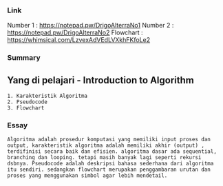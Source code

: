 ### Link

Number 1 : https://notepad.pw/DrigoAlterraNo1
Number 2 : https://notepad.pw/DrigoAlterraNo2
Flowchart : https://whimsical.com/LzvexAdVEdLVXkhFKfoLe2

### Summary

## Yang di pelajari - Introduction to Algorithm

    1. Karakteristik Algoritma
    2. Pseudocode
    3. Flowchart

### Essay

    Algoritma adalah prosedur komputasi yang memiliki input proses dan output, karakteristik algoritma adalah memiliki akhir (output) , terdifinisi secara baik dan efisien. algoritma dasar ada sequential, branching dan looping. tetapi masih banyak lagi seperti rekursi dsbnya. Pseudocode adalah deskripsi bahasa sederhana dari algoritma itu sendiri. sedangkan flowchart merupakan penggambaran urutan dan proses yang menggunakan simbol agar lebih mendetail.
